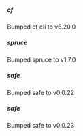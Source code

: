 ##### cf
Bumped cf cli to v6.20.0 

##### spruce
Bumped spruce to v1.7.0

##### safe
Bumped safe to v0.0.22

##### safe
Bumped safe to v0.0.23
